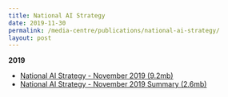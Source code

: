 ```yaml
---
title: National AI Strategy
date: 2019-11-30
permalink: /media-centre/publications/national-ai-strategy/
layout: post
---
```

**2019**

* [National AI Strategy - November 2019 (9.2mb)](/files/publications/national-ai-strategy.pdf)
* [National AI Strategy - November 2019 Summary (2.6mb)](/files/publications/national-ai-strategy-summary.pdf)